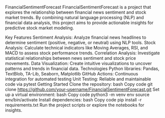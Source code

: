 FinancialSentimentForecast
FinancialSentimentForecast is a project that explores the relationship between financial news sentiment and stock market trends. By combining natural language processing (NLP) and financial data analysis, this project aims to provide actionable insights for predictive stock market modeling.

Key Features
Sentiment Analysis: Analyze financial news headlines to determine sentiment (positive, negative, or neutral) using NLP tools.
Stock Analysis: Calculate technical indicators like Moving Averages, RSI, and MACD to assess stock performance trends.
Correlation Analysis: Investigate statistical relationships between news sentiment and stock price movements.
Data Visualization: Create intuitive visualizations to uncover patterns and trends in financial data.
Technologies
Python libraries: Pandas, TextBlob, TA-Lib, Seaborn, Matplotlib
GitHub Actions: Continuous integration for automated testing
Unit Testing: Reliable and maintainable code via pytest
Getting Started
Clone the repository:
bash
Copy code
git clone https://github.com/your-username/FinancialSentimentForecast.git
Set up a virtual environment:
bash
Copy code
python3 -m venv env
source env/bin/activate
Install dependencies:
bash
Copy code
pip install -r requirements.txt
Run the project scripts or explore the notebooks for insights.
